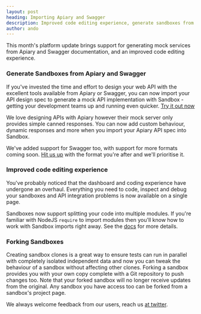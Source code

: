 ```yaml
---
layout: post
heading: Importing Apiary and Swagger
description: Improved code editing experience, generate sandboxes from Apiary and Swagger 
author: ando
---
```


This month's platform update brings support for generating mock services from Apiary and Swagger documentation, and an improved code editing experience.

### Generate Sandboxes from Apiary and Swagger

If you've invested the time and effort to design your web API with the excellent tools available from Apiary or Swagger, you can now import your API design spec to generate a mock API implementation with Sandbox - getting your development teams up and running even quicker. [Try it out now](https://getsandbox.com)

We love designing APIs with Apiary however their mock server only provides simple canned responses. You can now add custom behaviour, dynamic responses and more when you import your Apiary API spec into Sandbox.

We've added support for Swagger too, with support for more formats coming soon. [Hit us up](https://twitter.com/_getsandbox) with the format you're after and we'll prioritise it.

### Improved code editing experience

You've probably noticed that the dashboard and coding experience have undergone an overhaul. Everything you need to code, inspect and debug your sandboxes and API integration problems is now available on a single page. 

Sandboxes now support splitting your code into multiple modules. If you're familiar with NodeJS ```require``` to import modules then you'll know how to work with Sandbox imports right away. See the [docs](https://getsandbox.com/docs) for more details.

### Forking Sandboxes

Creating sandbox clones is a great way to ensure tests can run in parallel with completely isolated independent data and now you can tweak the behaviour of a sandbox without affecting other clones. Forking a sandbox provides you with your own copy complete with a Git repository to push changes too. Note that your forked sandbox will no longer receive updates from the original. Any sandbox you have access too can be forked from a sandbox's project page.

We always welcome feedback from our users, reach us [at twitter](https://twitter.com/_getsandbox).
